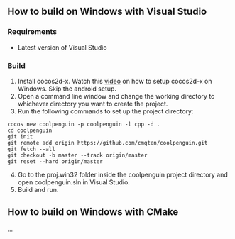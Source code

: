 ## How to build on Windows with Visual Studio

### Requirements
- Latest version of Visual Studio

### Build

1. Install cocos2d-x. Watch this [video](https://www.youtube.com/watch?v=c-oGUGBprHI&feature=youtu.be&t=2m16s) on how to setup cocos2d-x on Windows. Skip the android setup.
2. Open a command line window and change the working directory to whichever directory you want to create the project.
3. Run the following commands to set up the project directory:
```
cocos new coolpenguin -p coolpenguin -l cpp -d .
cd coolpenguin
git init 
git remote add origin https://github.com/cmqten/coolpenguin.git
git fetch --all
git checkout -b master --track origin/master
git reset --hard origin/master
```
4. Go to the proj.win32 folder inside the coolpenguin project directory and open coolpenguin.sln in Visual Studio.
5. Build and run.

## How to build on Windows with CMake

...

